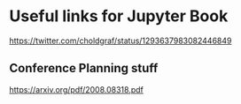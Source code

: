 # Useful links for Jupyter Book
https://twitter.com/choldgraf/status/1293637983082446849


## Conference Planning stuff
https://arxiv.org/pdf/2008.08318.pdf
